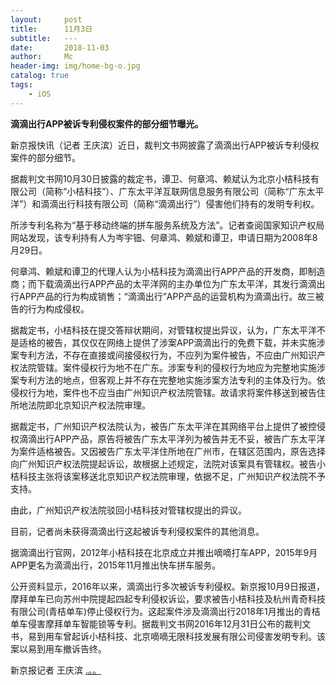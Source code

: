 ```yaml
---
layout:     post
title:      11月3日
subtitle:   ---
date:       2018-11-03
author:     Mc
header-img: img/home-bg-o.jpg
catalog: true
tags:
    - iOS
---
```


**滴滴出行APP被诉专利侵权案件的部分细节曝光。**

新京报快讯（记者 王庆滨）近日，裁判文书网披露了滴滴出行APP被诉专利侵权案件的部分细节。



据裁判文书网10月30日披露的裁定书，谭卫、何章鸿、赖斌认为北京小桔科技有限公司（简称“小桔科技”）、广东太平洋互联网信息服务有限公司（简称“广东太平洋”）和滴滴出行科技有限公司（简称“滴滴出行”）侵害他们持有的发明专利权。



所涉专利名称为“基于移动终端的拼车服务系统及方法”。记者查阅国家知识产权局网站发现，该专利持有人为岑宇钿、何章鸿、赖斌和谭卫，申请日期为2008年8月29日。



何章鸿、赖斌和谭卫的代理人认为小桔科技为滴滴出行APP产品的开发商，即制造商；而下载滴滴出行APP产品的太平洋网的主办单位为广东太平洋，其发行滴滴出行APP产品的行为构成销售；“滴滴出行”APP产品的运营机构为滴滴出行。故三被告的行为构成侵权。



据裁定书，小桔科技在提交答辩状期间，对管辖权提出异议，认为，广东太平洋不是适格的被告，其仅仅在网络上提供了涉案APP滴滴出行的免费下载，并未实施涉案专利方法，不存在直接或间接侵权行为，不应列为案件被告，不应由广州知识产权法院管辖。案件侵权行为地不在广东。涉案专利的侵权行为地应为完整地实施涉案专利方法的地点，但客观上并不存在完整地实施涉案方法专利的主体及行为。依侵权行为地，案件也不应当由广州知识产权法院管辖。故请求将案件移送到被告住所地法院即北京知识产权法院审理。



据裁定书，广州知识产权法院认为，被告广东太平洋在其网络平台上提供了被控侵权滴滴出行APP产品，原告将被告广东太平洋列为被告并无不妥，被告广东太平洋为案件适格被告。又因被告广东太平洋住所地在广州市，在辖区范围内，原告选择向广州知识产权法院提起诉讼，故根据上述规定，法院对该案具有管辖权。被告小桔科技主张将该案移送北京知识产权法院审理，依据不足，广州知识产权法院不予支持。



由此，广州知识产权法院驳回小桔科技对管辖权提出的异议。



目前，记者尚未获得滴滴出行这起被诉专利侵权案件的其他消息。



据滴滴出行官网，2012年小桔科技在北京成立并推出嘀嘀打车APP，2015年9月APP更名为滴滴出行，2015年11月推出快车拼车服务。



公开资料显示，2016年以来，滴滴出行多次被诉专利侵权。新京报10月9日报道，摩拜单车已向苏州中院提起四起专利侵权诉讼，要求被告小桔科技及杭州青奇科技有限公司(青桔单车)停止侵权行为。这起案件涉及滴滴出行2018年1月推出的青桔单车侵害摩拜单车智能锁等专利。据裁判文书网2016年12月31日公布的裁判文书，易到用车曾起诉小桔科技、北京嘀嘀无限科技发展有限公司侵害发明专利。该案以易到用车撤诉告终。



新京报记者 王庆滨
[.。。](http://www.bjnews.com.cn/finance/2018/11/04/517687.html ".。。")
